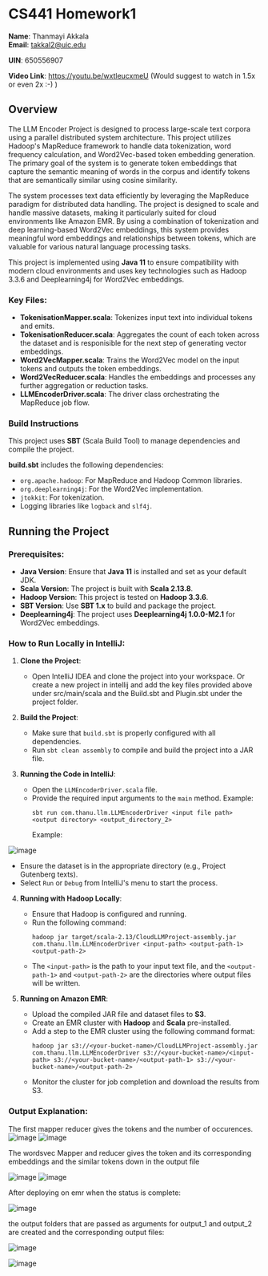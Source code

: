 # CS441 Homework1

**Name**: Thanmayi Akkala  
**Email**: takkal2@uic.edu

**UIN**: 650556907

**Video Link**: https://youtu.be/wxtleucxmeU
(Would suggest to watch in 1.5x or even 2x :-) )

## Overview
The LLM Encoder Project is designed to process large-scale text corpora using a parallel distributed system architecture. This project utilizes Hadoop's MapReduce framework to handle data tokenization, word frequency calculation, and Word2Vec-based token embedding generation. The primary goal of the system is to generate token embeddings that capture the semantic meaning of words in the corpus and identify tokens that are semantically similar using cosine similarity.

The system processes text data efficiently by leveraging the MapReduce paradigm for distributed data handling. The project is designed to scale and handle massive datasets, making it particularly suited for cloud environments like Amazon EMR. By using a combination of tokenization and deep learning-based Word2Vec embeddings, this system provides meaningful word embeddings and relationships between tokens, which are valuable for various natural language processing tasks.


This project is implemented using **Java 11** to ensure compatibility with modern cloud environments and uses key technologies such as Hadoop 3.3.6 and Deeplearning4j for Word2Vec embeddings.


### Key Files:
- **TokenisationMapper.scala**: Tokenizes input text into individual tokens and emits.
- **TokenisationReducer.scala**: Aggregates the count of each token across the dataset and is responisible for the next step of generating vector embeddings.
- **Word2VecMapper.scala**: Trains the Word2Vec model on the input tokens and outputs the token embeddings.
- **Word2VecReducer.scala**: Handles the embeddings and processes any further aggregation or reduction tasks.
- **LLMEncoderDriver.scala**: The driver class orchestrating the MapReduce job flow.

### Build Instructions
This project uses **SBT** (Scala Build Tool) to manage dependencies and compile the project.

**build.sbt** includes the following dependencies:
- `org.apache.hadoop`: For MapReduce and Hadoop Common libraries.
- `org.deeplearning4j`: For the Word2Vec implementation.
- `jtokkit`: For tokenization.
- Logging libraries like `logback` and `slf4j`.

## Running the Project

### Prerequisites:
- **Java Version**: Ensure that **Java 11** is installed and set as your default JDK.
- **Scala Version**: The project is built with **Scala 2.13.8**.
- **Hadoop Version**: This project is tested on **Hadoop 3.3.6**.
- **SBT Version**: Use **SBT 1.x** to build and package the project.
- **Deeplearning4j**: The project uses **Deeplearning4j 1.0.0-M2.1** for Word2Vec embeddings.

### How to Run Locally in IntelliJ:

1. **Clone the Project**: 
   - Open IntelliJ IDEA and clone the project into your workspace. Or create a new project in intellij and add the key files provided above under src/main/scala and the Build.sbt and Plugin.sbt under the project folder.

2. **Build the Project**:
   - Make sure that `build.sbt` is properly configured with all dependencies.
   - Run `sbt clean assembly` to compile and build the project into a JAR file.

3. **Running the Code in IntelliJ**:
   - Open the `LLMEncoderDriver.scala` file.
   - Provide the required input arguments to the `main` method. Example:
     ```
     sbt run com.thanu.llm.LLMEncoderDriver <input file path> <output directory> <output_directory_2>
     ```
     Example:

![image](https://github.com/user-attachments/assets/d0376e38-8855-40b1-816e-fb8384d61e51)

   - Ensure the dataset is in the appropriate directory (e.g., Project Gutenberg texts).
   - Select `Run` or `Debug` from IntelliJ's menu to start the process.

4. **Running with Hadoop Locally**:
   - Ensure that Hadoop is configured and running.
   - Run the following command:
     ```
     hadoop jar target/scala-2.13/CloudLLMProject-assembly.jar com.thanu.llm.LLMEncoderDriver <input-path> <output-path-1> <output-path-2>
     ```
   - The `<input-path>` is the path to your input text file, and the `<output-path-1>` and `<output-path-2>` are the directories where output files will be written.

5. **Running on Amazon EMR**:
   - Upload the compiled JAR file and dataset files to **S3**.
   - Create an EMR cluster with **Hadoop** and **Scala** pre-installed.
   - Add a step to the EMR cluster using the following command format:
     ```
     hadoop jar s3://<your-bucket-name>/CloudLLMProject-assembly.jar com.thanu.llm.LLMEncoderDriver s3://<your-bucket-name>/<input-path> s3://<your-bucket-name>/<output-path-1> s3://<your-bucket-name>/<output-path-2>
     ```
   - Monitor the cluster for job completion and download the results from S3.

### Output Explanation:
The first mapper reducer gives the tokens and the number of occurences.
![image](https://github.com/user-attachments/assets/77be1062-127d-4b9a-83df-e7dc667a091d)
![image](https://github.com/user-attachments/assets/dc9753e5-f7a5-45e8-86a9-e454904f6825)

The wordsvec Mapper and reducer gives the token and its corresponding embeddings and the similar tokens down in the output file

![image](https://github.com/user-attachments/assets/5a2ebc7b-40ec-49c8-979a-b0f9c3520dd5)
![image](https://github.com/user-attachments/assets/aba4da8e-37e6-4162-a3c0-3dce78397cbb)

After deploying on emr when the status is complete:

![image](https://github.com/user-attachments/assets/3f01cf0d-7fac-474d-a262-bc53f3c46526)

the output folders that are passed as arguments for output_1 and output_2 are created and the corresponding output files:

![image](https://github.com/user-attachments/assets/ff30a583-39b1-49b3-85d7-6b1541d8078d)

![image](https://github.com/user-attachments/assets/a9882073-f6c0-4158-ae20-2547dda6a0da)





